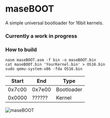 # maseBOOT
A simple universal bootloader for 16bit kernels.

### Currently a work in progress

### How to build

```
nasm maseBOOT.asm -f bin -o maseBOOT.bin
cat maseBOOT.bin 'YourKernel.bin' > OS16.bin
sudo qemu-system-x86 -fda OS16.bin
```

Start  | End    | Type
-------|--------|-------------
0x7c00 | 0x7e00 | Bootloader
0x0000 | ?????? | Kernel

![maseBOOT](https://github.com/masen-f/maseBOOT/blob/main/maseBOOT.png)
